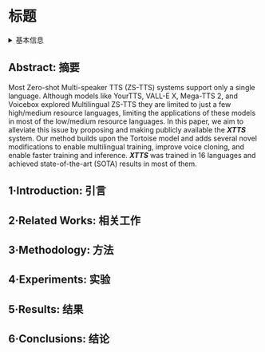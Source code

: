 # 标题

<details>
<summary>基本信息</summary>

- 标题: "XTTS: a Massively Multilingual Zero-Shot Text-to-Speech Model"
- 作者:
  - 01 Edresson Casanova,
  - 02 Kelly Davis,
  - 03 Eren Gölge,
  - 04 Görkem Göknar,
  - 05 Iulian Gulea,
  - 06 Logan Hart,
  - 07 Aya Aljafari,
  - 08 Joshua Meyer,
  - 09 Reuben Morais,
  - 10 Samuel Olayemi,
  - 11 Julian Weber
- 链接:
  - [ArXiv](https://arxiv.org/abs/2406.04904)
  - [Publication](https://doi.org/10.21437/Interspeech.2024-2016)
  - [Github](https://github.com/coqui-ai/TTS/tree/main)
  - [Demo](https://edresson.github.io/XTTS/)
- 文件:
  - [ArXiv](_PDF/2406.04904v1__XTTS__A_Massively_Multilingual_Zero-Shot_Text-to-Speech_Model.pdf)
  - [Publication] #TODO

</details>

## Abstract: 摘要

Most Zero-shot Multi-speaker TTS (ZS-TTS) systems support only a single language.
Although models like YourTTS, VALL-E X, Mega-TTS 2, and Voicebox explored Multilingual ZS-TTS they are limited to just a few high/medium resource languages, limiting the applications of these models in most of the low/medium resource languages.
In this paper, we aim to alleviate this issue by proposing and making publicly available the ***XTTS*** system.
Our method builds upon the Tortoise model and adds several novel modifications to enable multilingual training, improve voice cloning, and enable faster training and inference.
***XTTS*** was trained in 16 languages and achieved state-of-the-art (SOTA) results in most of them.

## 1·Introduction: 引言

## 2·Related Works: 相关工作

## 3·Methodology: 方法

## 4·Experiments: 实验

## 5·Results: 结果

## 6·Conclusions: 结论
